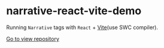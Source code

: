 # narrative-react-vite-demo

Running `Narrative` tags with `React` + [Vite](https://github.com/vitejs/vite)(use SWC compiler).

[Go to view repository](https://github.com/joe-sky/narrative-react-vite-swc-demo)
